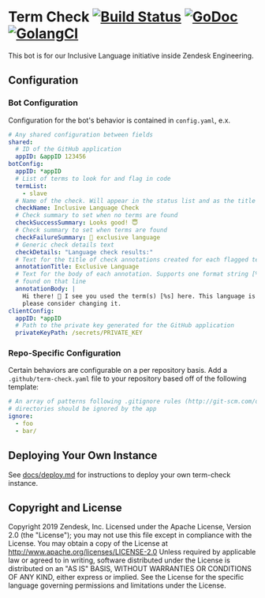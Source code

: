 # Term Check [![Build Status](https://travis-ci.org/zendesk/term-check.svg?branch=master)](https://travis-ci.org/zendesk/term-check) [![GoDoc](https://img.shields.io/badge/godoc-reference-blue.svg)](https://godoc.org/github.com/zendesk/term-check) [![GolangCI](https://golangci.com/badges/github.com/golangci/golangci-lint.svg)](https://golangci.com)

This bot is for our Inclusive Language initiative inside Zendesk Engineering.

## Configuration

### Bot Configuration

Configuration for the bot's behavior is contained in `config.yaml`, e.x.

```yaml
# Any shared configuration between fields
shared:
  # ID of the GitHub application
  appID: &appID 123456
botConfig:
  appID: *appID
  # List of terms to look for and flag in code
  termList:
    - slave
  # Name of the check. Will appear in the status list and as the title on the 'details' page
  checkName: Inclusive Language Check
  # Check summary to set when no terms are found
  checkSuccessSummary: Looks good! 😇
  # Check summary to set when terms are found
  checkFailureSummary: 👋 exclusive language
  # Generic check details text
  checkDetails: "Language check results:"
  # Text for the title of check annotations created for each flagged term in the code
  annotationTitle: Exclusive Language
  # Text for the body of each annotation. Supports one format string [%s] which will be replaced by the flagged terms
  # found on that line
  annotationBody: |
    Hi there! 👋 I see you used the term(s) [%s] here. This language is exclusionary for members of our community,
    please consider changing it.
clientConfig:
  appID: *appID
  # Path to the private key generated for the GitHub application
  privateKeyPath: /secrets/PRIVATE_KEY
```

### Repo-Specific Configuration

Certain behaviors are configurable on a per repository basis. Add a `.github/term-check.yaml` file to your
repository based off of the following template:

```yaml
# An array of patterns following .gitignore rules (http://git-scm.com/docs/gitignore) specifying which files and
# directories should be ignored by the app
ignore:
  - foo
  - bar/
```

## Deploying Your Own Instance
See [docs/deploy.md](docs/deploy.md) for instructions to deploy your own term-check instance.

## Copyright and License

Copyright 2019 Zendesk, Inc.
Licensed under the Apache License, Version 2.0 (the "License"); you may not use this file except in compliance with the License.
You may obtain a copy of the License at http://www.apache.org/licenses/LICENSE-2.0 Unless required by applicable law or
agreed to in writing, software distributed under the License is distributed on an "AS IS" BASIS,
WITHOUT WARRANTIES OR CONDITIONS OF ANY KIND, either express or implied.
See the License for the specific language governing permissions and limitations under the License.
